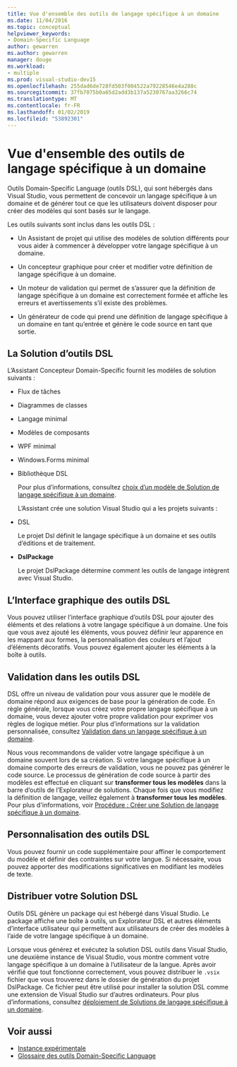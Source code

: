 ```yaml
---
title: Vue d'ensemble des outils de langage spécifique à un domaine
ms.date: 11/04/2016
ms.topic: conceptual
helpviewer_keywords:
- Domain-Specific Language
author: gewarren
ms.author: gewarren
manager: douge
ms.workload:
- multiple
ms.prod: visual-studio-dev15
ms.openlocfilehash: 255dad6de728fd503f004522a79228546e4a288c
ms.sourcegitcommit: 37fb7075b0a65d2add3b137a5230767aa3266c74
ms.translationtype: MT
ms.contentlocale: fr-FR
ms.lasthandoff: 01/02/2019
ms.locfileid: "53892301"
---
```

# <a name="overview-of-domain-specific-language-tools"></a>Vue d'ensemble des outils de langage spécifique à un domaine
Outils Domain-Specific Language (outils DSL), qui sont hébergés dans Visual Studio, vous permettent de concevoir un langage spécifique à un domaine et de générer tout ce que les utilisateurs doivent disposer pour créer des modèles qui sont basés sur le langage.

 Les outils suivants sont inclus dans les outils DSL :

-   Un Assistant de projet qui utilise des modèles de solution différents pour vous aider à commencer à développer votre langage spécifique à un domaine.

-   Un concepteur graphique pour créer et modifier votre définition de langage spécifique à un domaine.

-   Un moteur de validation qui permet de s’assurer que la définition de langage spécifique à un domaine est correctement formée et affiche les erreurs et avertissements s’il existe des problèmes.

-   Un générateur de code qui prend une définition de langage spécifique à un domaine en tant qu’entrée et génère le code source en tant que sortie.

## <a name="the-dsl-tools-solution"></a>La Solution d’outils DSL
 L’Assistant Concepteur Domain-Specific fournit les modèles de solution suivants :

- Flux de tâches

- Diagrammes de classes

- Langage minimal

- Modèles de composants

- WPF minimal

- Windows.Forms minimal

- Bibliothèque DSL

  Pour plus d’informations, consultez [choix d’un modèle de Solution de langage spécifique à un domaine](../modeling/choosing-a-domain-specific-language-solution-template.md).

  L’Assistant crée une solution Visual Studio qui a les projets suivants :

- DSL

   Le projet Dsl définit le langage spécifique à un domaine et ses outils d’éditions et de traitement.

- **DslPackage**

   Le projet DslPackage détermine comment les outils de langage intègrent avec Visual Studio.

## <a name="the-dsl-tools-graphical-interface"></a>L’Interface graphique des outils DSL
 Vous pouvez utiliser l’interface graphique d’outils DSL pour ajouter des éléments et des relations à votre langage spécifique à un domaine. Une fois que vous avez ajouté les éléments, vous pouvez définir leur apparence en les mappant aux formes, la personnalisation des couleurs et l’ajout d’éléments décoratifs. Vous pouvez également ajouter les éléments à la boîte à outils.

## <a name="validation-in-dsl-tools"></a>Validation dans les outils DSL
 DSL offre un niveau de validation pour vous assurer que le modèle de domaine répond aux exigences de base pour la génération de code. En règle générale, lorsque vous créez votre propre langage spécifique à un domaine, vous devez ajouter votre propre validation pour exprimer vos règles de logique métier. Pour plus d’informations sur la validation personnalisée, consultez [Validation dans un langage spécifique à un domaine](../modeling/validation-in-a-domain-specific-language.md).

 Nous vous recommandons de valider votre langage spécifique à un domaine souvent lors de sa création. Si votre langage spécifique à un domaine comporte des erreurs de validation, vous ne pouvez pas générer le code source. Le processus de génération de code source à partir des modèles est effectué en cliquant sur **transformer tous les modèles** dans la barre d’outils de l’Explorateur de solutions. Chaque fois que vous modifiez la définition de langage, veillez également à **transformer tous les modèles**. Pour plus d'informations, voir [Procédure : Créer une Solution de langage spécifique à un domaine](../modeling/how-to-create-a-domain-specific-language-solution.md).

## <a name="customization-of-dsl-tools"></a>Personnalisation des outils DSL
 Vous pouvez fournir un code supplémentaire pour affiner le comportement du modèle et définir des contraintes sur votre langue. Si nécessaire, vous pouvez apporter des modifications significatives en modifiant les modèles de texte.

## <a name="distributing-your-dsl-solution"></a>Distribuer votre Solution DSL
 Outils DSL génère un package qui est hébergé dans Visual Studio. Le package affiche une boîte à outils, un Explorateur DSL et autres éléments d’interface utilisateur qui permettent aux utilisateurs de créer des modèles à l’aide de votre langage spécifique à un domaine.

 Lorsque vous générez et exécutez la solution DSL outils dans Visual Studio, une deuxième instance de Visual Studio, vous montre comment votre langage spécifique à un domaine à l’utilisateur de la langue. Après avoir vérifié que tout fonctionne correctement, vous pouvez distribuer le `.vsix` fichier que vous trouverez dans le dossier de génération du projet DslPackage. Ce fichier peut être utilisé pour installer la solution DSL comme une extension de Visual Studio sur d’autres ordinateurs.  Pour plus d’informations, consultez [déploiement de Solutions de langage spécifique à un domaine](../modeling/deploying-domain-specific-language-solutions.md).

## <a name="see-also"></a>Voir aussi

- [Instance expérimentale](../extensibility/the-experimental-instance.md)
- [Glossaire des outils Domain-Specific Language](https://msdn.microsoft.com/ca5e84cb-a315-465c-be24-76aa3df276aa)